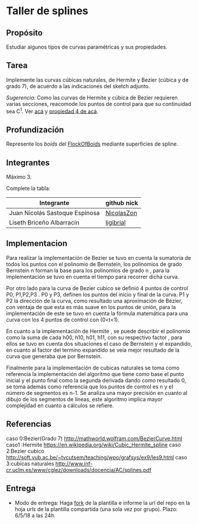 # Taller de splines

## Propósito

Estudiar algunos tipos de curvas paramétricas y sus propiedades.

## Tarea

Implemente las curvas cúbicas naturales, de Hermite y Bezier (cúbica y de grado 7), de acuerdo a las indicaciones del sketch adjunto.

*Sugerencia:* Como las curvas de Hermite y cúbica de Bezier requieren varias secciones, reacomode los puntos de control para que su continuidad sea C<sup>1</sup>. Ver [acá](https://visualcomputing.github.io/Curves/#/5/5) y [propiedad 4 de acá](https://visualcomputing.github.io/Curves/#/6/4).

## Profundización

Represente los _boids_ del [FlockOfBoids](https://github.com/VisualComputing/framesjs/tree/processing/examples/Advanced/FlockOfBoids) mediante superficies de spline.

## Integrantes

Máximo 3.

Complete la tabla:

| Integrante | github nick |
|------------|-------------|
 Juan Nicolás Sastoque Espinosa | [NicolasZon](https://github.com/NicolasZon/) |
| Liseth Briceño Albarracín | [ligibrial](https://github.com/ligibrial/) | 


## Implementacion

Para realizar la implementación de Bezier se tuvo en cuenta la sumatoria de todos los puntos con el polinomio de Bernstein, los polinomios de grado Bernstein n forman la base para los polinomios de grado n , para la implementación se tuvo en cuenta el tiempo para recorrer dicha curva.

Por otro lado para la curva de Bezier cubico se definió 4 puntos de control  P0, P1,P2,P3 . P0 y P3, definen los puntos del inicio y final de la curva. P1 y P2 la dirección de la curva, como resultado una aproximación de Bézier, con ventaja de que esta es más suave en los puntos de unión, para la implementación de este se tuvo en cuenta la fórmula matemática para una curva con los 4 puntos de control con (0<t<1).

En cuanto a la implementación de Hermite , se puede describir el polinomio como la suma de cada h00, h10, h01, h11, con su respectivo factor , para ellos se tuvo en cuenta dos situaciones el caso de Bernstein y el expandido, en cuanto al factor del termino expandido se veía mejor resultado de la curva que generaba que por Bernstein.


Finalmente para la implementación de cubicas naturales se toma como referencia la implementación del algoritmo que tiene como base el punto  inicial y  el punto final  como la segunda derivada dando como resultado 0, se toma además como referencia que los puntos de control es n y el número de segmentos es n-1. Se analiza una mayor precisión en cuanto al dibujo de los segmentos de líneas, este  algoritmo implica mayor complejidad en cuanto a cálculos se refiere. 


## Referencias

caso 0:Bezier(Grado 7)
http://mathworld.wolfram.com/BezierCurve.html
caso1 :Hermite
https://en.wikipedia.org/wiki/Cubic_Hermite_spline
caso 2:Bezier cubico
http://soft.vub.ac.be/~tvcutsem/teaching/wpo/grafsys/ex9/les9.html
caso 3:cubicas naturales
http://www.inf-cr.uclm.es/www/cglez/downloads/docencia/AC/splines.pdf



## Entrega

* Modo de entrega: Haga [fork](https://help.github.com/articles/fork-a-repo/) de la plantilla e informe la url del repo en la hoja *urls* de la plantilla compartida (una sola vez por grupo). Plazo: 6/5/18 a las 24h.
